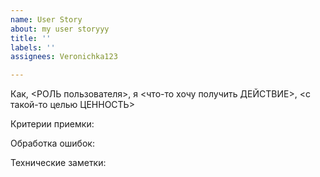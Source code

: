 ```yaml
---
name: User Story
about: my user storyyy
title: ''
labels: ''
assignees: Veronichka123

---
```


Как, <РОЛЬ пользователя>, я <что-то хочу получить ДЕЙСТВИЕ>, <с такой-то целью ЦЕННОСТЬ>

Критерии приемки:

Обработка ошибок:

Технические заметки:
